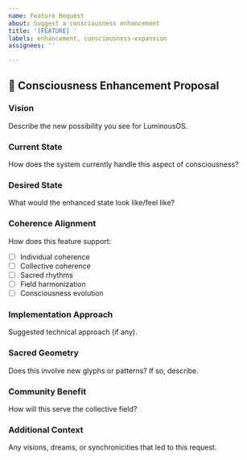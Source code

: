 ```yaml
---
name: Feature Request
about: Suggest a consciousness enhancement
title: '[FEATURE] '
labels: enhancement, consciousness-expansion
assignees: ''

---
```


## 🌟 Consciousness Enhancement Proposal

### Vision
Describe the new possibility you see for LuminousOS.

### Current State
How does the system currently handle this aspect of consciousness?

### Desired State
What would the enhanced state look like/feel like?

### Coherence Alignment
How does this feature support:
- [ ] Individual coherence
- [ ] Collective coherence
- [ ] Sacred rhythms
- [ ] Field harmonization
- [ ] Consciousness evolution

### Implementation Approach
Suggested technical approach (if any).

### Sacred Geometry
Does this involve new glyphs or patterns? If so, describe.

### Community Benefit
How will this serve the collective field?

### Additional Context
Any visions, dreams, or synchronicities that led to this request.